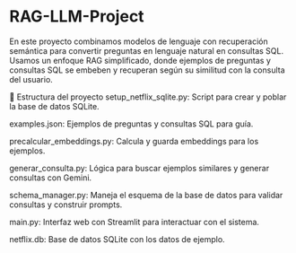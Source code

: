 # RAG-LLM-Project
En este proyecto combinamos modelos de lenguaje con recuperación semántica para convertir preguntas en lenguaje natural en consultas SQL. Usamos un enfoque RAG simplificado, donde ejemplos de preguntas y consultas SQL se embeben y recuperan según su similitud con la consulta del usuario.

📂 Estructura del proyecto
setup_netflix_sqlite.py: Script para crear y poblar la base de datos SQLite.

examples.json: Ejemplos de preguntas y consultas SQL para guía.

precalcular_embeddings.py: Calcula y guarda embeddings para los ejemplos.

generar_consulta.py: Lógica para buscar ejemplos similares y generar consultas con Gemini.

schema_manager.py: Maneja el esquema de la base de datos para validar consultas y construir prompts.

main.py: Interfaz web con Streamlit para interactuar con el sistema.

netflix.db: Base de datos SQLite con los datos de ejemplo.
